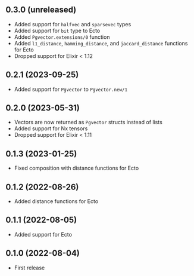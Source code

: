 ## 0.3.0 (unreleased)

- Added support for `halfvec` and `sparsevec` types
- Added support for `bit` type to Ecto
- Added `Pgvector.extensions/0` function
- Added `l1_distance`, `hamming_distance`, and `jaccard_distance` functions for Ecto
- Dropped support for Elixir < 1.12

## 0.2.1 (2023-09-25)

- Added support for `Pgvector` to `Pgvector.new/1`

## 0.2.0 (2023-05-31)

- Vectors are now returned as `Pgvector` structs instead of lists
- Added support for Nx tensors
- Dropped support for Elixir < 1.11

## 0.1.3 (2023-01-25)

- Fixed composition with distance functions for Ecto

## 0.1.2 (2022-08-26)

- Added distance functions for Ecto

## 0.1.1 (2022-08-05)

- Added support for Ecto

## 0.1.0 (2022-08-04)

- First release
